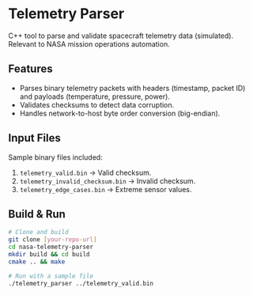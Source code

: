 # Telemetry Parser  
C++ tool to parse and validate spacecraft telemetry data (simulated). Relevant to NASA mission operations automation.

## Features  
- Parses binary telemetry packets with headers (timestamp, packet ID) and payloads (temperature, pressure, power).  
- Validates checksums to detect data corruption.  
- Handles network-to-host byte order conversion (big-endian).  

## Input Files  
Sample binary files included:  
1. `telemetry_valid.bin` → Valid checksum.  
2. `telemetry_invalid_checksum.bin` → Invalid checksum.  
3. `telemetry_edge_cases.bin` → Extreme sensor values.  

## Build & Run  
```bash
# Clone and build
git clone [your-repo-url]
cd nasa-telemetry-parser
mkdir build && cd build
cmake .. && make

# Run with a sample file
./telemetry_parser ../telemetry_valid.bin
